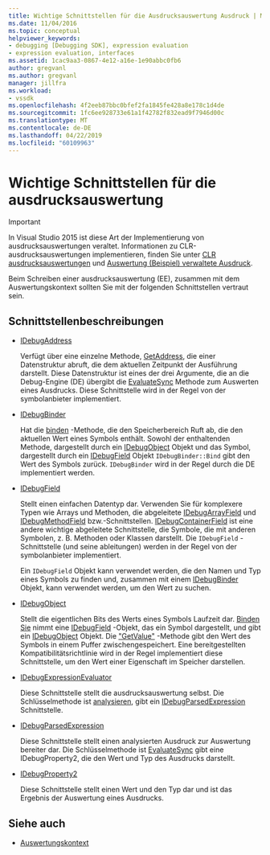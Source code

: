 ```yaml
---
title: Wichtige Schnittstellen für die Ausdrucksauswertung Ausdruck | Microsoft-Dokumentation
ms.date: 11/04/2016
ms.topic: conceptual
helpviewer_keywords:
- debugging [Debugging SDK], expression evaluation
- expression evaluation, interfaces
ms.assetid: 1cac9aa3-0867-4e12-a16e-1e90abbc0fb6
author: gregvanl
ms.author: gregvanl
manager: jillfra
ms.workload:
- vssdk
ms.openlocfilehash: 4f2eeb87bbc0bfef2fa1845fe428a8e178c1d4de
ms.sourcegitcommit: 1fc6ee928733e61a1f42782f832ead9f7946d00c
ms.translationtype: MT
ms.contentlocale: de-DE
ms.lasthandoff: 04/22/2019
ms.locfileid: "60109963"
---
```

# <a name="key-expression-evaluator-interfaces"></a>Wichtige Schnittstellen für die ausdrucksauswertung
> [!IMPORTANT]
>  In Visual Studio 2015 ist diese Art der Implementierung von ausdrucksauswertungen veraltet. Informationen zu CLR-ausdrucksauswertungen implementieren, finden Sie unter [CLR ausdrucksauswertungen](https://github.com/Microsoft/ConcordExtensibilitySamples/wiki/CLR-Expression-Evaluators) und [Auswertung (Beispiel) verwaltete Ausdruck](https://github.com/Microsoft/ConcordExtensibilitySamples/wiki/Managed-Expression-Evaluator-Sample).

 Beim Schreiben einer ausdrucksauswertung (EE), zusammen mit dem Auswertungskontext sollten Sie mit der folgenden Schnittstellen vertraut sein.

## <a name="interface-descriptions"></a>Schnittstellenbeschreibungen

- [IDebugAddress](../../extensibility/debugger/reference/idebugaddress.md)

     Verfügt über eine einzelne Methode, [GetAddress](../../extensibility/debugger/reference/idebugaddress-getaddress.md), die einer Datenstruktur abruft, die dem aktuellen Zeitpunkt der Ausführung darstellt. Diese Datenstruktur ist eines der drei Argumente, die an die Debug-Engine (DE) übergibt die [EvaluateSync](../../extensibility/debugger/reference/idebugparsedexpression-evaluatesync.md) Methode zum Auswerten eines Ausdrucks. Diese Schnittstelle wird in der Regel von der symbolanbieter implementiert.

- [IDebugBinder](../../extensibility/debugger/reference/idebugbinder.md)

     Hat die [binden](../../extensibility/debugger/reference/idebugbinder-bind.md) -Methode, die den Speicherbereich Ruft ab, die den aktuellen Wert eines Symbols enthält. Sowohl der enthaltenden Methode, dargestellt durch ein [IDebugObject](../../extensibility/debugger/reference/idebugobject.md) Objekt und das Symbol, dargestellt durch ein [IDebugField](../../extensibility/debugger/reference/idebugfield.md) Objekt `IDebugBinder::Bind` gibt den Wert des Symbols zurück. `IDebugBinder` wird in der Regel durch die DE implementiert werden.

- [IDebugField](../../extensibility/debugger/reference/idebugfield.md)

     Stellt einen einfachen Datentyp dar. Verwenden Sie für komplexere Typen wie Arrays und Methoden, die abgeleitete [IDebugArrayField](../../extensibility/debugger/reference/idebugarrayfield.md) und [IDebugMethodField](../../extensibility/debugger/reference/idebugmethodfield.md) bzw.-Schnittstellen. [IDebugContainerField](../../extensibility/debugger/reference/idebugcontainerfield.md) ist eine andere wichtige abgeleitete Schnittstelle, die Symbole, die mit anderen Symbolen, z. B. Methoden oder Klassen darstellt. Die `IDebugField` -Schnittstelle (und seine ableitungen) werden in der Regel von der symbolanbieter implementiert.

     Ein `IDebugField` Objekt kann verwendet werden, die den Namen und Typ eines Symbols zu finden und, zusammen mit einem [IDebugBinder](../../extensibility/debugger/reference/idebugbinder.md) Objekt, kann verwendet werden, um den Wert zu suchen.

- [IDebugObject](../../extensibility/debugger/reference/idebugobject.md)

     Stellt die eigentlichen Bits des Werts eines Symbols Laufzeit dar. [Binden Sie](../../extensibility/debugger/reference/idebugbinder-bind.md) nimmt eine [IDebugField](../../extensibility/debugger/reference/idebugfield.md) -Objekt, das ein Symbol dargestellt, und gibt ein [IDebugObject](../../extensibility/debugger/reference/idebugobject.md) Objekt. Die ["GetValue"](../../extensibility/debugger/reference/idebugobject-getvalue.md) -Methode gibt den Wert des Symbols in einem Puffer zwischengespeichert. Eine bereitgestellten Kompatibilitätsrichtlinie wird in der Regel implementiert diese Schnittstelle, um den Wert einer Eigenschaft im Speicher darstellen.

- [IDebugExpressionEvaluator](../../extensibility/debugger/reference/idebugexpressionevaluator.md)

     Diese Schnittstelle stellt die ausdrucksauswertung selbst. Die Schlüsselmethode ist [analysieren](../../extensibility/debugger/reference/idebugexpressionevaluator-parse.md), gibt ein [IDebugParsedExpression](../../extensibility/debugger/reference/idebugparsedexpression.md) Schnittstelle.

- [IDebugParsedExpression](../../extensibility/debugger/reference/idebugparsedexpression.md)

     Diese Schnittstelle stellt einen analysierten Ausdruck zur Auswertung bereiter dar. Die Schlüsselmethode ist [EvaluateSync](../../extensibility/debugger/reference/idebugparsedexpression-evaluatesync.md) gibt eine IDebugProperty2, die den Wert und Typ des Ausdrucks darstellt.

- [IDebugProperty2](../../extensibility/debugger/reference/idebugproperty2.md)

     Diese Schnittstelle stellt einen Wert und den Typ dar und ist das Ergebnis der Auswertung eines Ausdrucks.

## <a name="see-also"></a>Siehe auch
- [Auswertungskontext](../../extensibility/debugger/evaluation-context.md)